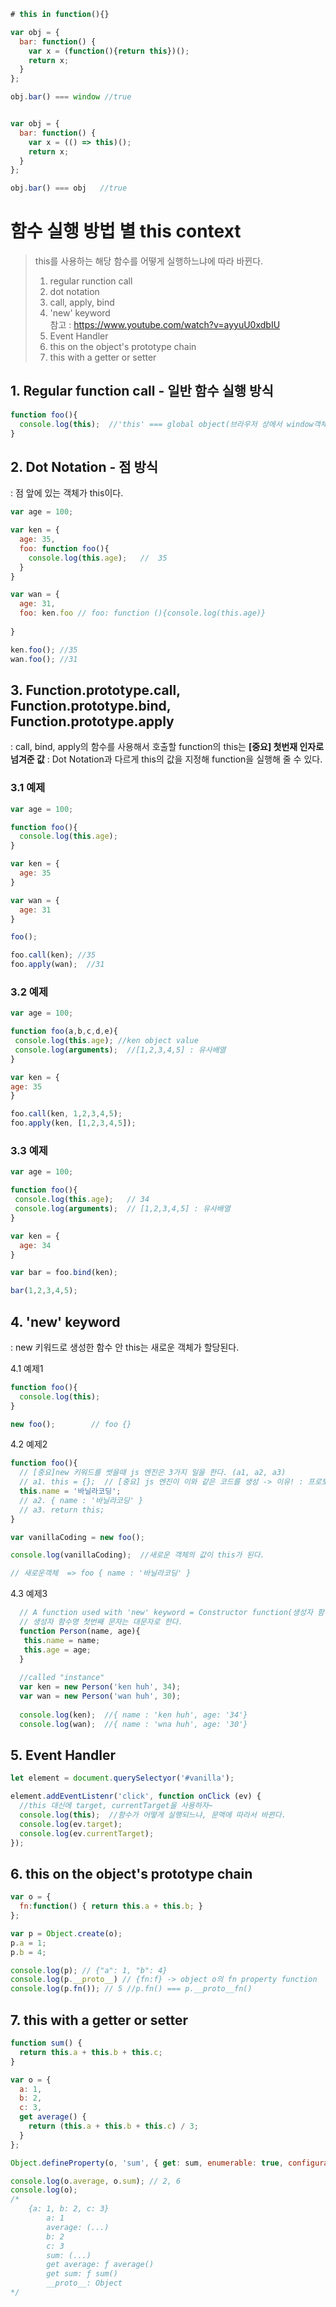 ```js
# this in function(){}

var obj = {
  bar: function() {
    var x = (function(){return this})();
    return x;
  }
};

obj.bar() === window //true


var obj = {
  bar: function() {
    var x = (() => this)();
    return x;
  }
};

obj.bar() === obj	//true


```







# 함수 실행 방법 별 this context

>  this를 사용하는 해당 함수를 어떻게 실행하느냐에 따라 바뀐다. 
>  1. regular runction call
>  2. dot notation
>  3. call, apply, bind
>  4. 'new' keyword  
>  참고 : https://www.youtube.com/watch?v=ayyuU0xdbIU
>  5. Event Handler
>  6. this on the object's prototype chain
>  7. this with a getter or setter

  

## 1. Regular function call - 일반 함수 실행 방식
  ``` js
  function foo(){
    console.log(this);  //'this' === global object(브라우저 상에서 window객체)
  }
  ```


## 2. Dot Notation - 점 방식  
  : 점 앞에 있는 객체가 this이다.
  ``` js
  var age = 100;
  
  var ken = {
    age: 35,
    foo: function foo(){
      console.log(this.age);   //  35
    }
  }
  
  var wan = {
    age: 31,
    foo: ken.foo // foo: function (){console.log(this.age)}
   
  } 
  
  ken.foo(); //35
  wan.foo(); //31
  ```


## 3. Function.prototype.call, Function.prototype.bind, Function.prototype.apply  
  : call, bind, apply의 함수를 사용해서 호출할 function의 this는
  **[중요] 첫번재 인자로 넘겨준 값**
  : Dot Notation과 다르게 this의 값을 지정해 function을 실행해 줄 수 있다.

  ### 3.1 예제
  ``` js
  var age = 100;
  
  function foo(){
    console.log(this.age);
  }
  
  var ken = {
    age: 35
  }
  
  var wan = {
    age: 31
  } 
 
  foo();
  
  foo.call(ken); //35
  foo.apply(wan);  //31
  ```


  ### 3.2 예제
   ``` js
  var age = 100;
  
  function foo(a,b,c,d,e){
    console.log(this.age); //ken object value
    console.log(arguments);  //[1,2,3,4,5] : 유사배열
  }
  
  var ken = {
   age: 35
  }
  
  foo.call(ken, 1,2,3,4,5);
  foo.apply(ken, [1,2,3,4,5]); 
   ```

  ### 3.3 예제  
  ``` js
  var age = 100;
  
  function foo(){
   console.log(this.age);   // 34
   console.log(arguments);  // [1,2,3,4,5] : 유사배열
  }
  
  var ken = {
    age: 34
  }
  
  var bar = foo.bind(ken);
  
  bar(1,2,3,4,5);
  ```

  ## 4. 'new' keyword  
  : new 키워드로 생성한 함수 안 this는 새로운 객체가 할당된다.

  4.1 예제1
  ``` js
  function foo(){
    console.log(this);
  }
  
  new foo();        // foo {}
  ```

  4.2 예제2
  ``` js
  function foo(){
    // [중요]new 키워드를 썻을때 js 엔진은 3가지 일을 한다. (a1, a2, a3)
    // a1. this = {};  // [중요] js 엔진이 이와 같은 코드를 생성 -> 이유! : 프로토타입체인, 객체지향 프로그램을 하게 되면 좀더 이해할수 있다.
    this.name = '바닐라코딩';
    // a2. { name : '바닐라코딩' }
    // a3. return this;
  }
  
  var vanillaCoding = new foo();
  
  console.log(vanillaCoding);  //새로운 객체의 값이 this가 된다.
  
  // 새로운객체  => foo { name : '바닐라코딩' }
  ```


  4.3 예제3
``` js
  // A function used with 'new' keyword = Constructor function(생성자 함수)
  // 생성자 함수명 첫번째 문자는 대문자로 한다.
  function Person(name, age){
   this.name = name;
   this.age = age;
  }
  
  //called "instance"
  var ken = new Person('ken huh', 34);
  var wan = new Person('wan huh', 30);
  
  console.log(ken);  //{ name : 'ken huh', age: '34'}
  console.log(wan);  //{ name : 'wna huh', age: '30'}
```




  ## 5. Event Handler

``` js
let element = document.querySelectyor('#vanilla');

element.addEventListenr('click', function onClick (ev) {
  //this 대신에 target, currentTarget을 사용하자~ 
  console.log(this);  //함수가 어떻게 실행되느냐, 문맥에 따라서 바뀐다.
  console.log(ev.target);
  console.log(ev.currentTarget);
});
```



## 6. this on the object's prototype chain

```js
var o = {
  fn:function() { return this.a + this.b; }
};

var p = Object.create(o);
p.a = 1;
p.b = 4;

console.log(p); // {"a": 1, "b": 4}
console.log(p.__proto__) // {fn:f} -> object o의 fn property function
console.log(p.fn()); // 5 //p.fn() === p.__proto__fn()


```



## 7. this with a getter or setter

``` js
function sum() {
  return this.a + this.b + this.c;
}

var o = {
  a: 1,
  b: 2,
  c: 3,
  get average() {
    return (this.a + this.b + this.c) / 3;
  }
};

Object.defineProperty(o, 'sum', { get: sum, enumerable: true, configurable: true });

console.log(o.average, o.sum); // 2, 6
console.log(o); 
/*
    {a: 1, b: 2, c: 3}
        a: 1
        average: (...)
        b: 2
        c: 3
        sum: (...)
        get average: ƒ average()
        get sum: ƒ sum()
        __proto__: Object
*/

```

